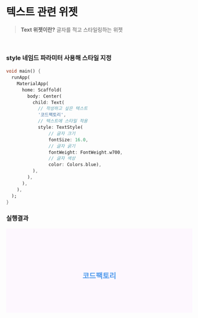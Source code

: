 # 텍스트 관련 위젯

> **Text 위젯이란?**
> 글자를 적고 스타일링하는 위젯

<br>

### style 네임드 파라미터 사용해 스타일 지정

```dart
void main() {
  runApp(
    MaterialApp(
      home: Scaffold(
        body: Center(
          child: Text(
            // 작성하고 싶은 텍스트
            '코드팩토리',
            // 텍스트에 스타일 적용
            style: TextStyle(
                // 글자 크기
                fontSize: 16.0,
                // 글자 굵기
                fontWeight: FontWeight.w700,
                // 글자 색상
                color: Colors.blue),
          ),
        ),
      ),
    ),
  );
}

```

### 실행결과
![실행결과3_코드팩토리](../../assets/Chapter%2006/06_실행결과_3.png)
